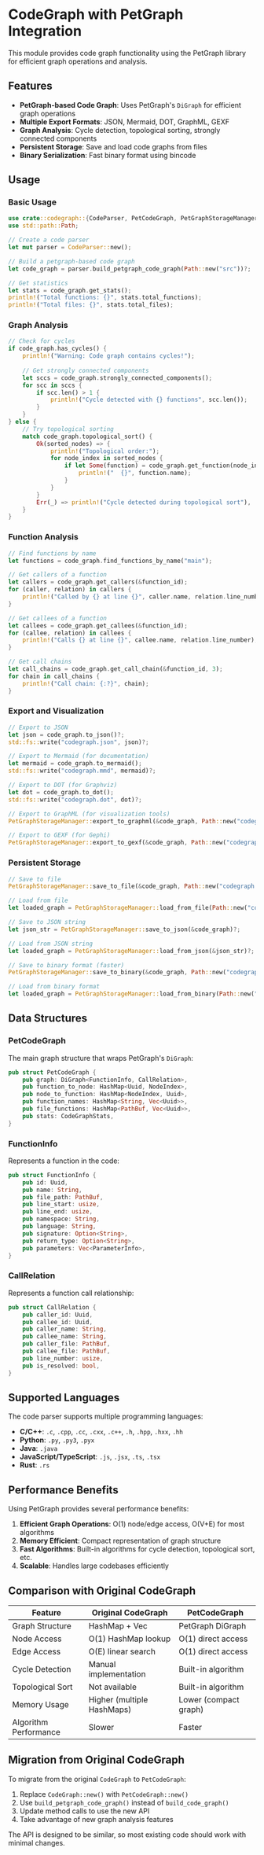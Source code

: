 # CodeGraph with PetGraph Integration

This module provides code graph functionality using the PetGraph library for efficient graph operations and analysis.

## Features

- **PetGraph-based Code Graph**: Uses PetGraph's `DiGraph` for efficient graph operations
- **Multiple Export Formats**: JSON, Mermaid, DOT, GraphML, GEXF
- **Graph Analysis**: Cycle detection, topological sorting, strongly connected components
- **Persistent Storage**: Save and load code graphs from files
- **Binary Serialization**: Fast binary format using bincode

## Usage

### Basic Usage

```rust
use crate::codegraph::{CodeParser, PetCodeGraph, PetGraphStorageManager};
use std::path::Path;

// Create a code parser
let mut parser = CodeParser::new();

// Build a petgraph-based code graph
let code_graph = parser.build_petgraph_code_graph(Path::new("src"))?;

// Get statistics
let stats = code_graph.get_stats();
println!("Total functions: {}", stats.total_functions);
println!("Total files: {}", stats.total_files);
```

### Graph Analysis

```rust
// Check for cycles
if code_graph.has_cycles() {
    println!("Warning: Code graph contains cycles!");
    
    // Get strongly connected components
    let sccs = code_graph.strongly_connected_components();
    for scc in sccs {
        if scc.len() > 1 {
            println!("Cycle detected with {} functions", scc.len());
        }
    }
} else {
    // Try topological sorting
    match code_graph.topological_sort() {
        Ok(sorted_nodes) => {
            println!("Topological order:");
            for node_index in sorted_nodes {
                if let Some(function) = code_graph.get_function(node_index) {
                    println!("  {}", function.name);
                }
            }
        }
        Err(_) => println!("Cycle detected during topological sort"),
    }
}
```

### Function Analysis

```rust
// Find functions by name
let functions = code_graph.find_functions_by_name("main");

// Get callers of a function
let callers = code_graph.get_callers(&function_id);
for (caller, relation) in callers {
    println!("Called by {} at line {}", caller.name, relation.line_number);
}

// Get callees of a function
let callees = code_graph.get_callees(&function_id);
for (callee, relation) in callees {
    println!("Calls {} at line {}", callee.name, relation.line_number);
}

// Get call chains
let call_chains = code_graph.get_call_chain(&function_id, 3);
for chain in call_chains {
    println!("Call chain: {:?}", chain);
}
```

### Export and Visualization

```rust
// Export to JSON
let json = code_graph.to_json()?;
std::fs::write("codegraph.json", json)?;

// Export to Mermaid (for documentation)
let mermaid = code_graph.to_mermaid();
std::fs::write("codegraph.mmd", mermaid)?;

// Export to DOT (for Graphviz)
let dot = code_graph.to_dot();
std::fs::write("codegraph.dot", dot)?;

// Export to GraphML (for visualization tools)
PetGraphStorageManager::export_to_graphml(&code_graph, Path::new("codegraph.graphml"))?;

// Export to GEXF (for Gephi)
PetGraphStorageManager::export_to_gexf(&code_graph, Path::new("codegraph.gexf"))?;
```

### Persistent Storage

```rust
// Save to file
PetGraphStorageManager::save_to_file(&code_graph, Path::new("codegraph.json"))?;

// Load from file
let loaded_graph = PetGraphStorageManager::load_from_file(Path::new("codegraph.json"))?;

// Save to JSON string
let json_str = PetGraphStorageManager::save_to_json(&code_graph)?;

// Load from JSON string
let loaded_graph = PetGraphStorageManager::load_from_json(&json_str)?;

// Save to binary format (faster)
PetGraphStorageManager::save_to_binary(&code_graph, Path::new("codegraph.bin"))?;

// Load from binary format
let loaded_graph = PetGraphStorageManager::load_from_binary(Path::new("codegraph.bin"))?;
```

## Data Structures

### PetCodeGraph

The main graph structure that wraps PetGraph's `DiGraph`:

```rust
pub struct PetCodeGraph {
    pub graph: DiGraph<FunctionInfo, CallRelation>,
    pub function_to_node: HashMap<Uuid, NodeIndex>,
    pub node_to_function: HashMap<NodeIndex, Uuid>,
    pub function_names: HashMap<String, Vec<Uuid>>,
    pub file_functions: HashMap<PathBuf, Vec<Uuid>>,
    pub stats: CodeGraphStats,
}
```

### FunctionInfo

Represents a function in the code:

```rust
pub struct FunctionInfo {
    pub id: Uuid,
    pub name: String,
    pub file_path: PathBuf,
    pub line_start: usize,
    pub line_end: usize,
    pub namespace: String,
    pub language: String,
    pub signature: Option<String>,
    pub return_type: Option<String>,
    pub parameters: Vec<ParameterInfo>,
}
```

### CallRelation

Represents a function call relationship:

```rust
pub struct CallRelation {
    pub caller_id: Uuid,
    pub callee_id: Uuid,
    pub caller_name: String,
    pub callee_name: String,
    pub caller_file: PathBuf,
    pub callee_file: PathBuf,
    pub line_number: usize,
    pub is_resolved: bool,
}
```

## Supported Languages

The code parser supports multiple programming languages:

- **C/C++**: `.c`, `.cpp`, `.cc`, `.cxx`, `.c++`, `.h`, `.hpp`, `.hxx`, `.hh`
- **Python**: `.py`, `.py3`, `.pyx`
- **Java**: `.java`
- **JavaScript/TypeScript**: `.js`, `.jsx`, `.ts`, `.tsx`
- **Rust**: `.rs`

## Performance Benefits

Using PetGraph provides several performance benefits:

1. **Efficient Graph Operations**: O(1) node/edge access, O(V+E) for most algorithms
2. **Memory Efficient**: Compact representation of graph structure
3. **Fast Algorithms**: Built-in algorithms for cycle detection, topological sort, etc.
4. **Scalable**: Handles large codebases efficiently

## Comparison with Original CodeGraph

| Feature | Original CodeGraph | PetCodeGraph |
|---------|-------------------|-------------------|
| Graph Structure | HashMap + Vec | PetGraph DiGraph |
| Node Access | O(1) HashMap lookup | O(1) direct access |
| Edge Access | O(E) linear search | O(1) direct access |
| Cycle Detection | Manual implementation | Built-in algorithm |
| Topological Sort | Not available | Built-in algorithm |
| Memory Usage | Higher (multiple HashMaps) | Lower (compact graph) |
| Algorithm Performance | Slower | Faster |

## Migration from Original CodeGraph

To migrate from the original `CodeGraph` to `PetCodeGraph`:

1. Replace `CodeGraph::new()` with `PetCodeGraph::new()`
2. Use `build_petgraph_code_graph()` instead of `build_code_graph()`
3. Update method calls to use the new API
4. Take advantage of new graph analysis features

The API is designed to be similar, so most existing code should work with minimal changes. 